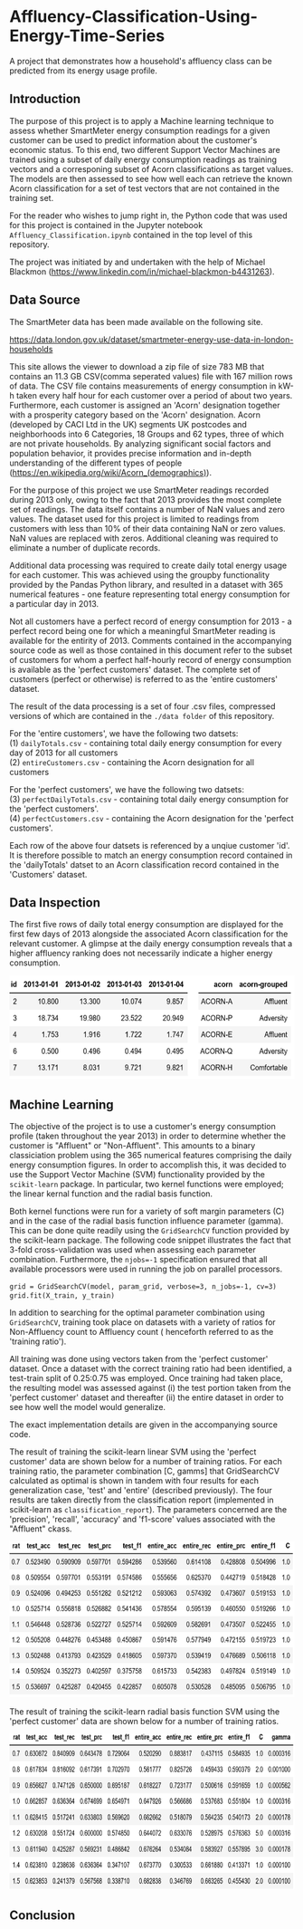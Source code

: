 # Affluency-Classification-Using-Energy-Time-Series
A project that demonstrates how a household's affluency class can be predicted from its energy usage profile.

## Introduction

The purpose of this project is to apply a Machine learning technique to assess whether SmartMeter energy consumption readings
for a given customer can be used to predict information about the customer's economic status. To this end, two different
Support Vector Machines are trained using a subset of daily energy consumption readings as training vectors and a corresponing subset of Acorn classifications as target
values. The models are then assessed to see how well each can retrieve the known Acorn classification for a set of test vectors that are not contained in the training set.

For the reader who wishes to jump right in, the Python code that was used for this project is contained in the Jupyter notebook ```Affluency_Classification.ipynb``` contained
in the top level of this repository.

The project was initiated by and undertaken with the help of Michael Blackmon (https://www.linkedin.com/in/michael-blackmon-b4431263).


## Data Source

The SmartMeter data has been made available on the following site.

https://data.london.gov.uk/dataset/smartmeter-energy-use-data-in-london-households

This site allows the viewer to download a zip file of size 783 MB that contains an 11.3 GB CSV(comma seperated values) file with 167 million rows of data. 
The CSV file contains measurements of energy consumption in kW-h taken every half hour for each customer over a period of about two years. 
Furthermore, each customer is assigned an 'Acorn' designation together with a prosperity category based on the 'Acorn' designation. 
Acorn (developed by CACI Ltd in the UK) segments UK postcodes and neighborhoods into 6 Categories, 18 Groups and 62 types, three of which are not private households. 
By analyzing significant social factors and population behavior, it provides precise information and in-depth understanding 
of the different types of people (https://en.wikipedia.org/wiki/Acorn_(demographics)).

For the purpose of this project we use SmartMeter readings recorded during 2013 only, owing to the fact that 2013 provides the most complete set of readings.
The data itself contains a number of NaN values and zero values. The dataset used for this project is limited to readings from customers with less than 10% of their 
data containing NaN or zero values. NaN values are replaced with zeros. Additional cleaning was required to eliminate a number of duplicate records.

Additional data processing was required to create daily total energy usage for each customer. This was achieved using the groupby functionality provided by the Pandas Python library, 
and resulted in a dataset with 365 numerical features - one feature representing total energy consumption for a particular day in 2013.

Not all customers have a perfect record of energy consumption for 2013 - a perfect record being one for which a meaningful SmartMeter reading is available for the
entirity of 2013. Comments contained in the accompanying source code as well as those contained in this document refer to the subset of customers
for whom a perfect half-hourly record of energy consumption is available as the 'perfect customers' dataset. The complete set of 
customers (perfect or otherwise) is referred to as the 'entire customers' dataset.

The result of the data processing is a set of four .csv files, compressed versions of which are contained in the ```./data folder``` of this repository.

For the 'entire customers', we have the following two datsets:
<br>(1) ```dailyTotals.csv``` - containing total daily energy consumption for every day of 2013 for all customers 
<br>(2) ```entireCustomers.csv``` - containing the Acorn designation for all customers

For the 'perfect customers', we have the following two datsets:
<br>(3) ```perfectDailyTotals.csv``` - containing total daily energy consumption for the 'perfect customers'. 
<br>(4) ```perfectCustomers.csv``` - containing the Acorn designation for the 'perfect customers'.

Each row of the above four datsets is referenced by a unqiue customer 'id'. It is therefore possible to match an energy consumption record contained
in the 'dailyTotals' datset to an Acorn classification record contained in the 'Customers' dataset.

## Data Inspection

The first five rows of daily total energy consumption are displayed for the first few days of 2013 alongside the associated Acorn classification for the relevant customer.
A glimpse at the daily energy consumption reveals that a higher affluency ranking does not necessarily indicate a higher energy consumption.

<p align="center">
    <img src="https://raw.githubusercontent.com/JerryGreenough/Affluency-Classification-Using-Energy-Time-Series/master/img/affluency.png" width="550" height="183">  
</p>

## Machine Learning

The objective of the project is to use a customer's energy consumption profile (taken throughout the year 2013) in order to determine whether the customer
is "Affluent" or "Non-Affluent". This amounts to a binary classiciation problem using the 365 numerical features comprising the daily energy consumption figures. 
In order to accomplish this, it was decided to use the Support Vector Machine (SVM) functionality provided by the ```scikit-learn``` package. In particular, two
kernel functions were employed; the linear kernal function and the radial basis function. 

Both kernel functions were run for a variety of soft margin parameters (C) 
and in the case of the radial basis function influence parameter (gamma). This can be done quite readily using the ```GridSearchCV``` function provided by the scikit-learn 
package. The following code snippet illustrates the fact that 3-fold cross-validation was used when assessing each parameter combination. Furthermore, the ```njobs=-1``` specification
ensured that all available processors were used in running the job on parallel processors.

    grid = GridSearchCV(model, param_grid, verbose=3, n_jobs=-1, cv=3)
    grid.fit(X_train, y_train)

In addition to searching for the optimal parameter combination using ```GridSearchCV```, training took place on datasets with a variety of ratios for Non-Affluency count to Affluency count (
henceforth referred to as the 'training ratio').

All training was done using vectors taken from the 'perfect customer' dataset. Once a dataset with the correct training ratio had been identified, a test-train split of 0.25:0.75 was employed.
Once training had taken place, the resulting model was assessed against (i) the test portion taken from the 'perfect customer' dataset and thereafter (ii) the entire dataset in order to see how well
the model would generalize.

The exact implementation details are given in the accompanying source code.

The result of training the scikit-learn linear SVM using the 'perfect customer' data are shown below for a number of training ratios. For each training ratio, the parameter combination
[C, gamms] that GridSearchCV calculated as optimal is shown in tandem with four results for each generalization case, 'test' and 'entire' (described previously). The four results are
taken directly from the classification report (implemented in scikit-learn as ```classification_report```). The parameters concerned are the 'precision', 'recall', 'accuracy' and 'f1-score' values
associated with the "Affluent" ckass.

<p align="center">
    <img src="https://raw.githubusercontent.com/JerryGreenough/Affluency-Classification-Using-Energy-Time-Series/master/img/linear.png" width="650" height="275">  
</p>

The result of training the scikit-learn radial basis function SVM using the 'perfect customer' data are shown below for a number of training ratios.

<p align="center">
    <img src="https://raw.githubusercontent.com/JerryGreenough/Affluency-Classification-Using-Energy-Time-Series/master/img/rbf.png" width="650" height="275">  
</p>



## Conclusion




